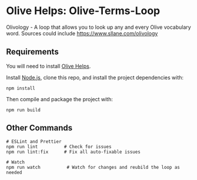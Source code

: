 # Olive Helps: Olive-Terms-Loop

Olivology - A loop that allows you to look up any and every Olive vocabulary word. Sources could include https://www.sllane.com/olivology

## Requirements

You will need to install [Olive Helps](https://oliveai.com/olive-helps/).

Install [Node.js](https://nodejs.org/), clone this repo, and install the project dependencies with:
```shell
npm install
```

Then compile and package the project with:
```shell
npm run build
```

## Other Commands

```shell
# ESLint and Prettier
npm run lint          # Check for issues
npm run lint:fix      # Fix all auto-fixable issues

# Watch
npm run watch          # Watch for changes and reubild the loop as needed
```
